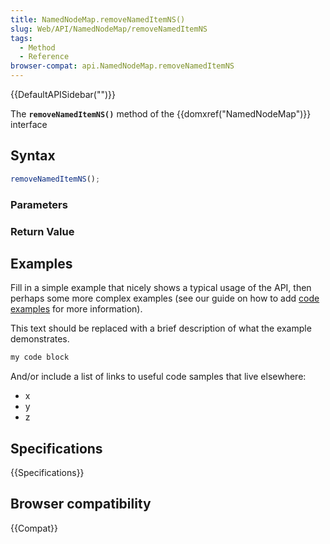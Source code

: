 ```yaml
---
title: NamedNodeMap.removeNamedItemNS()
slug: Web/API/NamedNodeMap/removeNamedItemNS
tags:
  - Method
  - Reference
browser-compat: api.NamedNodeMap.removeNamedItemNS
---
```

{{DefaultAPISidebar("")}}

The **`removeNamedItemNS()`** method of the {{domxref("NamedNodeMap")}} interface 

## Syntax

```js
removeNamedItemNS();
```

### Parameters



### Return Value



## Examples

Fill in a simple example that nicely shows a typical usage of the API, then perhaps some more complex examples (see our guide on how to add [code examples](/en-US/docs/MDN/Contribute/Structures/Code_examples) for more information).

This text should be replaced with a brief description of what the example demonstrates.

```js
my code block
```

And/or include a list of links to useful code samples that live elsewhere:

*   x
*   y
*   z

## Specifications

{{Specifications}}

## Browser compatibility

{{Compat}}

